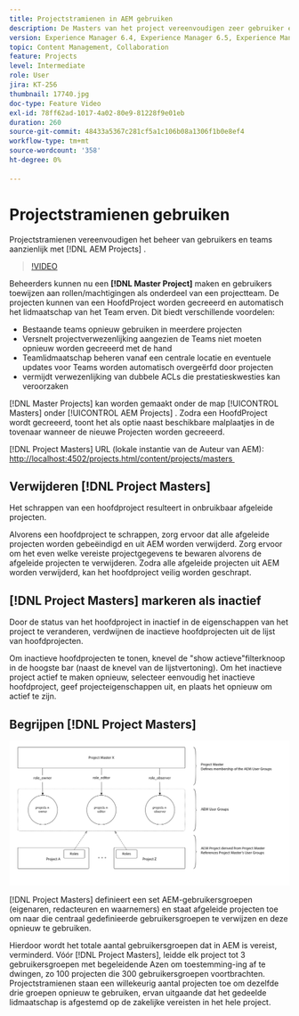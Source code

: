 ```yaml
---
title: Projectstramienen in AEM gebruiken
description: De Masters van het project vereenvoudigen zeer gebruiker en teambeheer met de Projecten van AEM.
version: Experience Manager 6.4, Experience Manager 6.5, Experience Manager as a Cloud Service
topic: Content Management, Collaboration
feature: Projects
level: Intermediate
role: User
jira: KT-256
thumbnail: 17740.jpg
doc-type: Feature Video
exl-id: 78ff62ad-1017-4a02-80e9-81228f9e01eb
duration: 260
source-git-commit: 48433a5367c281cf5a1c106b08a1306f1b0e8ef4
workflow-type: tm+mt
source-wordcount: '358'
ht-degree: 0%

---
```


# Projectstramienen gebruiken

Projectstramienen vereenvoudigen het beheer van gebruikers en teams aanzienlijk met [!DNL AEM Projects] .

>[!VIDEO](https://video.tv.adobe.com/v/17740?quality=12&learn=on)

Beheerders kunnen nu een **[!DNL Master Project]** maken en gebruikers toewijzen aan rollen/machtigingen als onderdeel van een projectteam. De projecten kunnen van een HoofdProject worden gecreeerd en automatisch het lidmaatschap van het Team erven. Dit biedt verschillende voordelen:

* Bestaande teams opnieuw gebruiken in meerdere projecten
* Versnelt projectverwezenlijking aangezien de Teams niet moeten opnieuw worden gecreeerd met de hand
* Teamlidmaatschap beheren vanaf een centrale locatie en eventuele updates voor Teams worden automatisch overgeërfd door projecten
* vermijdt verwezenlijking van dubbele ACLs die prestatieskwesties kan veroorzaken

[!DNL Master Projects] kan worden gemaakt onder de map [!UICONTROL Masters] onder [!UICONTROL AEM Projects] . Zodra een HoofdProject wordt gecreeerd, toont het als optie naast beschikbare malplaatjes in de tovenaar wanneer de nieuwe Projecten worden gecreeerd.

[!DNL Project Masters] URL (lokale instantie van de Auteur van AEM): [&#x200B; http://localhost:4502/projects.html/content/projects/masters &#x200B;](http://localhost:4502/projects.html/content/projects/masters)

## Verwijderen [!DNL Project Masters]

Het schrappen van een hoofdproject resulteert in onbruikbaar afgeleide projecten.

Alvorens een hoofdproject te schrappen, zorg ervoor dat alle afgeleide projecten worden gebeëindigd en uit AEM worden verwijderd. Zorg ervoor om het even welke vereiste projectgegevens te bewaren alvorens de afgeleide projecten te verwijderen. Zodra alle afgeleide projecten uit AEM worden verwijderd, kan het hoofdproject veilig worden geschrapt.

## [!DNL Project Masters] markeren als inactief

Door de status van het hoofdproject in inactief in de eigenschappen van het project te veranderen, verdwijnen de inactieve hoofdprojecten uit de lijst van hoofdprojecten.

Om inactieve hoofdprojecten te tonen, knevel de &quot;show actieve&quot;filterknoop in de hoogste bar (naast de knevel van de lijstvertoning). Om het inactieve project actief te maken opnieuw, selecteer eenvoudig het inactieve hoofdproject, geef projecteigenschappen uit, en plaats het opnieuw om actief te zijn.

## Begrijpen [!DNL Project Masters]

![&#x200B; de meesters van het Project technische mening &#x200B;](assets/use-project-masters/project-masters-architecture.png)

[!DNL Project Masters] definieert een set AEM-gebruikersgroepen (eigenaren, redacteuren en waarnemers) en staat afgeleide projecten toe om naar die centraal gedefinieerde gebruikersgroepen te verwijzen en deze opnieuw te gebruiken.

Hierdoor wordt het totale aantal gebruikersgroepen dat in AEM is vereist, verminderd. Vóór [!DNL Project Masters], leidde elk project tot 3 gebruikersgroepen met begeleidende Azen om toestemming-ing af te dwingen, zo 100 projecten die 300 gebruikersgroepen voortbrachten. Projectstramienen staan een willekeurig aantal projecten toe om dezelfde drie groepen opnieuw te gebruiken, ervan uitgaande dat het gedeelde lidmaatschap is afgestemd op de zakelijke vereisten in het hele project.
